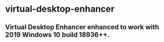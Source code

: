 # virtual-desktop-enhancer
## Virtual Desktop Enhancer enhanced to work with 2019 Windows 10 build 18936++.
